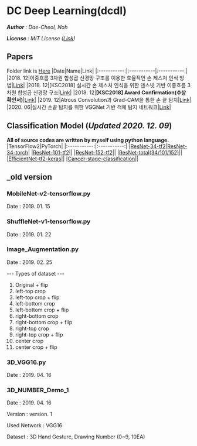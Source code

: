 # DC Deep Learning(dcdl)
***Author** : Dae-Cheol, Noh*

***License** : MIT License ([Link](https://github.com/bolero2/DeepLearning-dc/blob/master/LICENSE))*

## Papers
Folder link is [Here](https://github.com/bolero2/DeepLearning-dc/tree/master/_papers)
|Date|Name|Link|
|:-----------:|:-----------|:-----------:|
|2018. 12|이중흐름 3차원 합성곱 신경망 구조를 이용한 효율적인 손 제스처 인식 방법|[Link](https://github.com/bolero2/DeepLearning-dc/blob/master/_papers/%5B2018.12%5D%20%EC%9D%B4%EC%A4%91%ED%9D%90%EB%A6%84%203%EC%B0%A8%EC%9B%90%20%ED%95%A9%EC%84%B1%EA%B3%B1%20%EC%8B%A0%EA%B2%BD%EB%A7%9D%20%EA%B5%AC%EC%A1%B0%EB%A5%BC%20%EC%9D%B4%EC%9A%A9%ED%95%9C%20%ED%9A%A8%EC%9C%A8%EC%A0%81%EC%9D%B8%20%EC%86%90%20%EC%A0%9C%EC%8A%A4%EC%B2%98%20%EC%9D%B8%EC%8B%9D%20%EB%B0%A9%EB%B2%95.pdf)|
|2018. 12|[KSC2018] 실시간 손 제스처 인식을 위한 덴스넷 기반 이중흐름 3차원 합성곱 신경망 구조|[Link](https://github.com/bolero2/DeepLearning-dc/blob/master/_papers/%5BKSC2018%5D%20%EC%8B%A4%EC%8B%9C%EA%B0%84%20%EC%86%90%20%EC%A0%9C%EC%8A%A4%EC%B2%98%20%EC%9D%B8%EC%8B%9D%EC%9D%84%20%EC%9C%84%ED%95%9C%20%EB%8D%B4%EC%8A%A4%EB%84%B7%20%EA%B8%B0%EB%B0%98%20%EC%9D%B4%EC%A4%91%ED%9D%90%EB%A6%84%203%EC%B0%A8%EC%9B%90%20%ED%95%A9%EC%84%B1%EA%B3%B1%20%EC%8B%A0%EA%B2%BD%EB%A7%9D%20%EA%B5%AC%EC%A1%B0.pdf)|
|2018. 12|**[KSC2018] Award Confirmation(수상 확인서)**|[Link](https://github.com/bolero2/DeepLearning-dc/blob/master/_papers/Award_confirmation_KSC2018_20190215.pdf)|
|2019. 12|Atrous Convolution과 Grad-CAM을 통한 손 끝 탐지|[Link](https://github.com/bolero2/DeepLearning-dc/blob/master/_papers/%5B2019.12%5D%20Atrous%20Convolution%EA%B3%BC%20Grad-CAM%EC%9D%84%20%ED%86%B5%ED%95%9C%20%EC%86%90%20%EB%81%9D%20%ED%83%90%EC%A7%80.pdf)|
|2020. 06|실시간 손끝 탐지를 위한 VGGNet 기반 객체 탐지 네트워크|[Link](https://github.com/bolero2/DeepLearning-dc/blob/master/_papers/%5B2020.06%5D%20%EC%8B%A4%EC%8B%9C%EA%B0%84%20%EC%86%90%EB%81%9D%20%ED%83%90%EC%A7%80%EB%A5%BC%20%EC%9C%84%ED%95%9C%20VGGNet%20%EA%B8%B0%EB%B0%98%20%EA%B0%9D%EC%B2%B4%20%ED%83%90%EC%A7%80%20%EB%84%A4%ED%8A%B8%EC%9B%8C%ED%81%AC.pdf)|

## Classification Model (*Updated 2020. 12. 09*)
**All of source codes are written by myself using python language.**
|TensorFlow2|PyTorch|
|:-----------:|:-----------:|
|[ResNet-34-tf2](https://github.com/bolero2/DeepLearning-dc/tree/master/tf2/ResNet-34-tf2)|[ResNet-34-torch](https://github.com/bolero2/DeepLearning-dc/tree/master/torch/ResNet-34-torch)|
|[ResNet-101-tf2](https://github.com/bolero2/DeepLearning-dc/tree/master/tf2/ResNet-101-tf2)||
|[ResNet-152-tf2](https://github.com/bolero2/DeepLearning-dc/tree/master/tf2/ResNet-152-tf2)||
|[ResNet-total(34/101/152)](https://github.com/bolero2/DeepLearning-dc/tree/master/tf2/ResNet-total)||
|[EfficientNet-tf2-keras](https://github.com/bolero2/DeepLearning-dc/tree/master/tf2/EfficientNet-tf2-keras)||
|[Cancer-stage-classification](https://github.com/bolero2/DeepLearning-dc/tree/master/tf2/stage_classification)||


## _old version
### MobileNet-v2-tensorflow.py
Date : 2019. 01. 15



### ShuffleNet-v1-tensorflow.py
Date : 2019. 01. 22



### Image_Augmentation.py
Date : 2019. 02. 25

--- Types of dataset ---
1. Original + flip
2. left-top crop
3. left-top crop + flip
4. left-bottom crop
5. left-bottom crop + flip
6. right-bottom crop
7. right-bottom crop + flip
8. right-top crop
9. right-top crop + flip
10. center crop
11. center crop + flip



### 3D_VGG16.py
Date : 2019. 04. 16



### 3D_NUMBER_Demo_1
Date : 2019. 04. 16

Version : version. 1

Used Network : VGG16

Dataset : 3D Hand Gesture, Drawing Number (0~9, 10EA)

